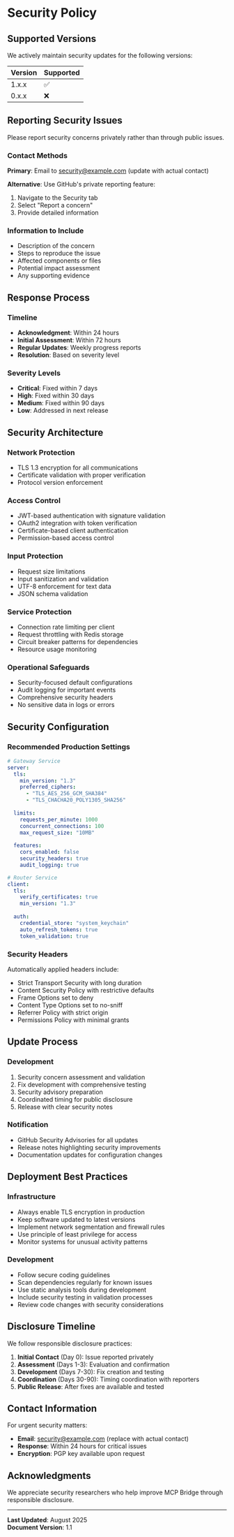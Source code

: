 # Security Policy

## Supported Versions

We actively maintain security updates for the following versions:

| Version | Supported          |
| ------- | ------------------ |
| 1.x.x   | :white_check_mark: |
| 0.x.x   | :x:                |

## Reporting Security Issues

Please report security concerns privately rather than through public issues.

### Contact Methods

**Primary**: Email to security@example.com (update with actual contact)

**Alternative**: Use GitHub's private reporting feature:
1. Navigate to the Security tab
2. Select "Report a concern"
3. Provide detailed information

### Information to Include
- Description of the concern
- Steps to reproduce the issue
- Affected components or files
- Potential impact assessment
- Any supporting evidence

## Response Process

### Timeline
- **Acknowledgment**: Within 24 hours
- **Initial Assessment**: Within 72 hours  
- **Regular Updates**: Weekly progress reports
- **Resolution**: Based on severity level

### Severity Levels
- **Critical**: Fixed within 7 days
- **High**: Fixed within 30 days
- **Medium**: Fixed within 90 days
- **Low**: Addressed in next release

## Security Architecture

### Network Protection
- TLS 1.3 encryption for all communications
- Certificate validation with proper verification
- Protocol version enforcement

### Access Control
- JWT-based authentication with signature validation
- OAuth2 integration with token verification
- Certificate-based client authentication
- Permission-based access control

### Input Protection
- Request size limitations
- Input sanitization and validation
- UTF-8 enforcement for text data
- JSON schema validation

### Service Protection  
- Connection rate limiting per client
- Request throttling with Redis storage
- Circuit breaker patterns for dependencies
- Resource usage monitoring

### Operational Safeguards
- Security-focused default configurations
- Audit logging for important events
- Comprehensive security headers
- No sensitive data in logs or errors

## Security Configuration

### Recommended Production Settings

```yaml
# Gateway Service
server:
  tls:
    min_version: "1.3"
    preferred_ciphers: 
      - "TLS_AES_256_GCM_SHA384"
      - "TLS_CHACHA20_POLY1305_SHA256"
  
  limits:
    requests_per_minute: 1000
    concurrent_connections: 100
    max_request_size: "10MB"
  
  features:
    cors_enabled: false
    security_headers: true
    audit_logging: true

# Router Service
client:
  tls:
    verify_certificates: true
    min_version: "1.3"
  
  auth:
    credential_store: "system_keychain"
    auto_refresh_tokens: true
    token_validation: true
```

### Security Headers

Automatically applied headers include:
- Strict Transport Security with long duration
- Content Security Policy with restrictive defaults
- Frame Options set to deny
- Content Type Options set to no-sniff
- Referrer Policy with strict origin
- Permissions Policy with minimal grants

## Update Process

### Development
1. Security concern assessment and validation
2. Fix development with comprehensive testing
3. Security advisory preparation
4. Coordinated timing for public disclosure
5. Release with clear security notes

### Notification
- GitHub Security Advisories for all updates
- Release notes highlighting security improvements
- Documentation updates for configuration changes

## Deployment Best Practices

### Infrastructure
- Always enable TLS encryption in production
- Keep software updated to latest versions
- Implement network segmentation and firewall rules
- Use principle of least privilege for access
- Monitor systems for unusual activity patterns

### Development
- Follow secure coding guidelines
- Scan dependencies regularly for known issues
- Use static analysis tools during development
- Include security testing in validation processes
- Review code changes with security considerations

## Disclosure Timeline

We follow responsible disclosure practices:

1. **Initial Contact** (Day 0): Issue reported privately
2. **Assessment** (Days 1-3): Evaluation and confirmation
3. **Development** (Days 7-30): Fix creation and testing
4. **Coordination** (Days 30-90): Timing coordination with reporters
5. **Public Release**: After fixes are available and tested

## Contact Information

For urgent security matters:
- **Email**: security@example.com (replace with actual contact)
- **Response**: Within 24 hours for critical issues
- **Encryption**: PGP key available upon request

## Acknowledgments

We appreciate security researchers who help improve MCP Bridge through responsible disclosure.

---

**Last Updated**: August 2025  
**Document Version**: 1.1